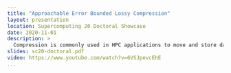 ```yaml
---
title: "Approachable Error Bounded Lossy Compression"
layout: presentation
location: Supercomputing 20 Doctoral Showcase
date: 2020-11-01
description: >
  Compression is commonly used in HPC applications to move and store data. Traditional losslesscompression, however, does not provide adequate compression of floating point data often found inscientific codes. Recently, researchers and scientists have turned to lossy compression techniquesthat approximate the original data rather than reproduce it in order to achieve desired levels ofcompression. Typical lossy compressors do not bound the errors introduced into the data, leading to the development of error bounded lossy compressors (EBLC). These tools provide the desired levelsof compression as mathematical guarantees on the errors introduced. The current state of EBLCleaves much to be desired. The existing EBLC all have different interfaces requiring codes to bechanged to adopt new techniques; EBLC have many more configuration options than theirpredecessors, making them more difficult to use; and EBLC typically bound quantities like pointwise errors rather than higher level metrics such as spectra, p-values, or test statistics thatscientists typically use. My dissertation aims to provide a uniform interface to compression and todevelop tools to allow application scientists to understand and apply EBLC. This canvas presentsthree groups of work: LibPressio, a standard interface for compression and analysis;FRaZ/LibPressio-Opt frameworks for the automated configuration of compressors using LibPressio;and work on tools for analyzing errors in particular domains
slides: sc20-doctoral.pdf
video: https://www.youtube.com/watch?v=6VSJpevcEhE
...
```


